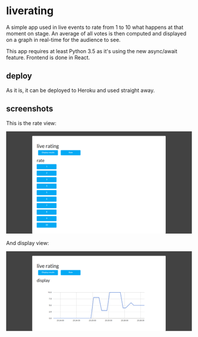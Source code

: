 liverating
===

A simple app used in live events to rate from 1 to 10 what happens at that moment on stage. An average of all votes is then computed and displayed on a graph in real-time for the audience to see.

This app requires at least Python 3.5 as it's using the new async/await feature. Frontend is done in React.


deploy
---

As it is, it can be deployed to Heroku and used straight away.


screenshots
---

This is the rate view:

![Rate view](/screenshots/rate.png "rate view")

And display view:

![Display](/screenshots/graph.png "display view")
